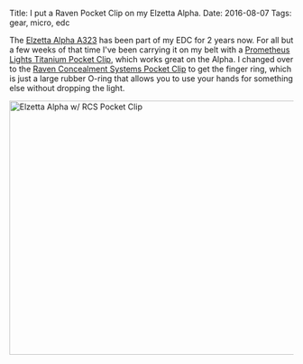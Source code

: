 Title: I put a Raven Pocket Clip on my Elzetta Alpha.
Date: 2016-08-07
Tags: gear, micro, edc

The [Elzetta Alpha A323](https://www.elzetta.com/product/A323/) has been part of my EDC for 2 years now. For all but a few weeks of that time I've been carrying it on my belt with a [Prometheus Lights Titanium Pocket Clip](http://www.darksucks.com/store%20DS_SFClip.html), which works great on the Alpha. I changed over to the [Raven Concealment Systems Pocket Clip](http://raven-concealment-systems1.mybigcommerce.com/surefire-p-and-g-series-pocket-clip/) to get the finger ring, which is just a large rubber O-ring that allows you to use your hands for something else without dropping the light.

<a href="https://www.flickr.com/photos/pigmonkey/28730554192/in/dateposted/" title="Elzetta Alpha w/ RCS Pocket Clip"><img src="https://c1.staticflickr.com/9/8832/28730554192_cc9086e8a6_c.jpg" width="800" height="450" alt="Elzetta Alpha w/ RCS Pocket Clip"></a>
